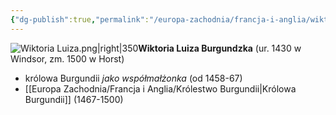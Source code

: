 ```yaml
---
{"dg-publish":true,"permalink":"/europa-zachodnia/francja-i-anglia/wiktoria-luiza/"}
---
```



![Wiktoria Luiza.png|right|350](/img/user/images/Wiktoria%20Luiza.png)**Wiktoria Luiza Burgundzka** (ur. 1430 w Windsor, zm. 1500 w Horst)
- królowa Burgundii *jako współmałżonka* (od 1458-67)
- [[Europa Zachodnia/Francja i Anglia/Królestwo Burgundii\|Królowa Burgundii]] (1467-1500)  

